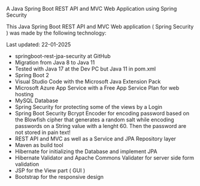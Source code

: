 
A Java Spring Boot REST API and MVC Web Application using Spring Security

This Java Spring Boot REST API and MVC Web application ( Spring Security ) was made by the following technology: 

Last updated: 22-01-2025

- springboot-rest-jpa-security at GitHub
- Migration from Java 8 to Java 11
- Tested with Java 17 at the Dev PC but Java 11 in pom.xml
- Spring Boot 2
- Visual Studio Code with the Microsoft Java Extension Pack
- Microsoft Azure App Service with a Free App Service Plan for web hosting
- MySQL Database
- Spring Security for protecting some of the views by a Login
- Spring Boot Security Bcrypt Encoder for encoding password based on the
  Blowfish cipher that generates a random salt while encoding passwords on a String
  value with a lenght 60. Then the password are not stored in pain text!
- REST API and MVC as well as a Service and JPA Repository layer
- Maven as build tool
- Hibernate for initializing the Database and implement JPA
- Hibernate Validator and Apache Commons Validater for server side form validation
- JSP for the View part ( GUI )
- Bootstrap for the responsive design

